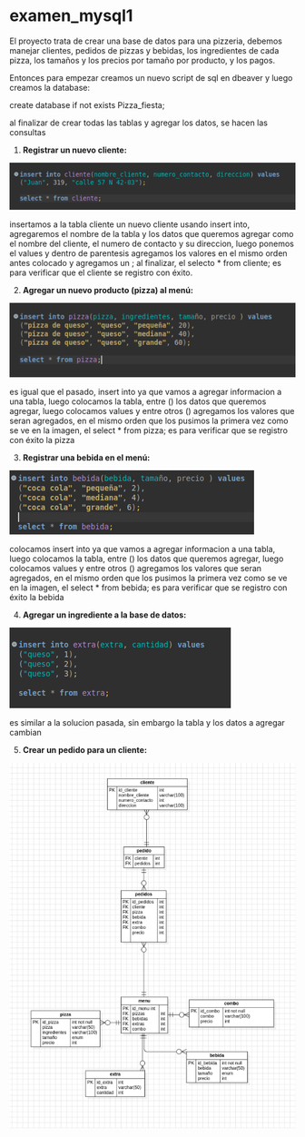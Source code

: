 # examen_mysql1

El proyecto trata de crear una base de datos para una pizzeria, debemos manejar clientes, pedidos de pizzas y bebidas, los ingredientes de cada pizza, los tamaños y los precios por tamaño por producto, y los pagos.



Entonces para empezar creamos un nuevo script de sql en dbeaver y luego creamos la database:

create database if not  exists Pizza_fiesta;


al finalizar de crear todas las tablas y agregar los datos, se hacen las consultas



1. **Registrar un nuevo cliente:**

![alt text](image-1.png)

insertamos a la tabla cliente un nuevo cliente usando insert into, agregaremos el nombre de la tabla y los datos que queremos agregar como el nombre del cliente, el numero de contacto y su direccion, luego ponemos el values y dentro de parentesis agregamos los valores en el mismo orden antes colocado y agregamos un ; al finalizar, el selecto * from cliente; es para verificar que el cliente se registro con éxito.


2. **Agregar un nuevo producto (pizza) al menú:**


![alt text](image-2.png)


es igual que el pasado, insert into ya que vamos a agregar informacion a una tabla, luego colocamos la tabla, entre () los datos que queremos agregar, luego colocamos values y entre otros () agregamos los valores que seran agregados, en el mismo orden que los pusimos la primera vez como se ve en la imagen, el select * from pizza; es para verificar que se registro con éxito la pizza



3. **Registrar una bebida en el menú:**



![alt text](image-3.png)



colocamos insert into ya que vamos a agregar informacion a una tabla, luego colocamos la tabla, entre () los datos que queremos agregar, luego colocamos values y entre otros () agregamos los valores que seran agregados, en el mismo orden que los pusimos la primera vez como se ve en la imagen, el select * from bebida; es para verificar que se registro con éxito la bebida



4. **Agregar un ingrediente a la base de datos:**



![alt text](image-4.png)





es similar a la solucion pasada, sin embargo la tabla y los datos a agregar cambian



5. **Crear un pedido para un cliente:**







![alt text](image.png)









